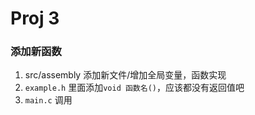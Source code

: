 # Proj 3

### 添加新函数

1. src/assembly 添加新文件/增加全局变量，函数实现
2. `example.h` 里面添加`void 函数名()`，应该都没有返回值吧
3. `main.c` 调用